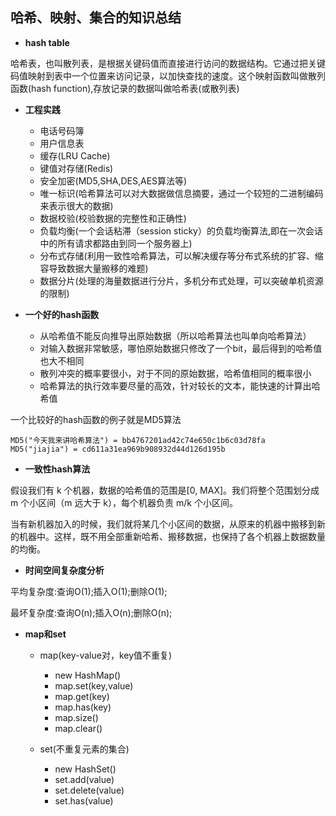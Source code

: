 哈希、映射、集合的知识总结
---

- **hash table**

哈希表，也叫散列表，是根据关键码值而直接进行访问的数据结构。它通过把关键码值映射到表中一个位置来访问记录，以加快查找的速度。这个映射函数叫做散列函数(hash function),存放记录的数据叫做哈希表(或散列表)

- **工程实践**
    * 电话号码簿
    * 用户信息表
    * 缓存(LRU Cache)
    * 键值对存储(Redis)
    * 安全加密(MD5,SHA,DES,AES算法等)
    * 唯一标识(哈希算法可以对大数据做信息摘要，通过一个较短的二进制编码来表示很大的数据)
    * 数据校验(校验数据的完整性和正确性)
    * 负载均衡(一个会话粘滞（session sticky）的负载均衡算法,即在一次会话中的所有请求都路由到同一个服务器上)
    * 分布式存储(利用一致性哈希算法，可以解决缓存等分布式系统的扩容、缩容导致数据大量搬移的难题)
    * 数据分片(处理的海量数据进行分片，多机分布式处理，可以突破单机资源的限制)

- **一个好的hash函数**
    * 从哈希值不能反向推导出原始数据（所以哈希算法也叫单向哈希算法）
    * 对输入数据非常敏感，哪怕原始数据只修改了一个bit，最后得到的哈希值也大不相同
    * 散列冲突的概率要很小，对于不同的原始数据，哈希值相同的概率很小
    * 哈希算法的执行效率要尽量的高效，针对较长的文本，能快速的计算出哈希值
    
一个比较好的hash函数的例子就是MD5算法
```
MD5("今天我来讲哈希算法") = bb4767201ad42c74e650c1b6c03d78fa
MD5("jiajia") = cd611a31ea969b908932d44d126d195b
```
- **一致性hash算法**

假设我们有 k 个机器，数据的哈希值的范围是[0, MAX]。我们将整个范围划分成 m 个小区间（m 远大于 k），每个机器负责 m/k 个小区间。

当有新机器加入的时候，我们就将某几个小区间的数据，从原来的机器中搬移到新的机器中。这样，既不用全部重新哈希、搬移数据，也保持了各个机器上数据数量的均衡。

- **时间空间复杂度分析**

平均复杂度:查询O(1);插入O(1);删除O(1);

最坏复杂度:查询O(n);插入O(n);删除O(n);

- **map和set**
    * map(key-value对，key值不重复)
        + new HashMap()
        + map.set(key,value)
        + map.get(key)
        + map.has(key)
        + map.size()
        + map.clear()

    * set(不重复元素的集合)
        + new HashSet()
        + set.add(value)
        + set.delete(value)
        + set.has(value)
        